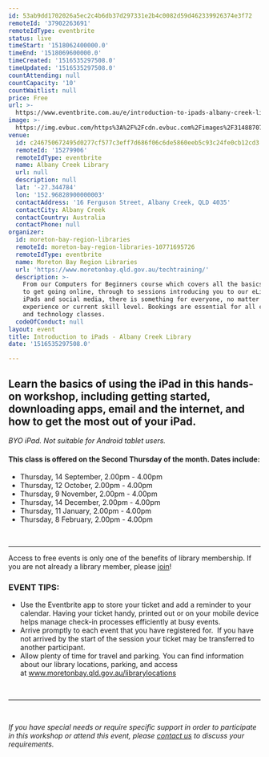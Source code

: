 ```yaml
---
id: 53ab9dd1702026a5ec2c4b6db37d297331e2b4c0082d59d462339926374e3f72
remoteId: '37902263691'
remoteIdType: eventbrite
status: live
timeStart: '1518062400000.0'
timeEnd: '1518069600000.0'
timeCreated: '1516535297508.0'
timeUpdated: '1516535297508.0'
countAttending: null
countCapacity: '10'
countWaitlist: null
price: Free
url: >-
  https://www.eventbrite.com.au/e/introduction-to-ipads-albany-creek-library-tickets-37902263691?aff=ebapi
image: >-
  https://img.evbuc.com/https%3A%2F%2Fcdn.evbuc.com%2Fimages%2F31488707%2F175653860817%2F1%2Foriginal.jpg?s=886efbcb5e4ef98cbab03a63d556e478
venue:
  id: c246750672495d0277cf577c3eff7d686f06c6de5860eeb5c93c24fe0cb12cd3
  remoteId: '15279906'
  remoteIdType: eventbrite
  name: Albany Creek Library
  url: null
  description: null
  lat: '-27.344784'
  lon: '152.96828900000003'
  contactAddress: '16 Ferguson Street, Albany Creek, QLD 4035'
  contactCity: Albany Creek
  contactCountry: Australia
  contactPhone: null
organizer:
  id: moreton-bay-region-libraries
  remoteId: moreton-bay-region-libraries-10771695726
  remoteIdType: eventbrite
  name: Moreton Bay Region Libraries
  url: 'https://www.moretonbay.qld.gov.au/techtraining/'
  description: >-
    From our Computers for Beginners course which covers all the basics you need
    to get going online, through to sessions introducing you to our eLibrary,
    iPads and social media, there is something for everyone, no matter your past
    experience or current skill level. Bookings are essential for all computer
    and technology classes.
  codeOfConduct: null
layout: event
title: Introduction to iPads - Albany Creek Library
date: '1516535297508.0'

---
```

<H2><SPAN><SPAN>Learn the basics of using the iPad in this hands-on workshop, including getting started, downloading apps, email and the internet, and how to get the most out of your iPad.</SPAN> </SPAN></H2>
<P><SPAN><EM>BYO iPad. Not suitable for Android tablet users.</EM></SPAN></P>
<H4><STRONG><SPAN></SPAN></STRONG>This class is offered on the Second Thursday of the month. Dates include:</H4>
<UL>
<LI>Thursday, 14 September, 2.00pm - 4.00pm</LI>
<LI>Thursday, 12 October, 2.00pm - 4.00pm</LI>
<LI>Thursday, 9 November, 2.00pm - 4.00pm</LI>
<LI>Thursday, 14 December, 2.00pm - 4.00pm</LI>
<LI>Thursday, 11 January, 2.00pm - 4.00pm</LI>
<LI>Thursday, 8 February, 2.00pm - 4.00pm</LI>
</UL>
<P><BR></P>
<HR>
<P><SPAN>Access to free events is only one of the benefits of library membership. If you are not already a library member, please </SPAN><A HREF="https://www.moretonbay.qld.gov.au/libraries/join" TARGET="_blank" REL="noreferrer noopener nofollow noopener noreferrer nofollow"><SPAN>join</SPAN></A><SPAN>!</SPAN></P>
<H3 CLASS="MsoNormal"><STRONG>EVENT TIPS</STRONG>:</H3>
<UL>
<LI>Use the Eventbrite app to store your ticket and add a reminder to your calendar. Having your ticket handy, printed out or on your mobile device helps manage check-in processes efficiently at busy events.</LI>
<LI>Arrive promptly to each event that you have registered for.  If you have not arrived by the start of the session your ticket may be transferred to another participant.</LI>
<LI>Allow plenty of time for travel and parking. You can find information about our library locations, parking, and access at <A HREF="http://www.moretonbay.qld.gov.au/librarylocations" TARGET="_blank" REL="noreferrer noopener nofollow noopener noreferrer nofollow">www.moretonbay.qld.gov.au/librarylocations</A></LI>
</UL>
<P><BR></P>
<HR>
<P><BR></P>
<P><I>If you have special needs or require specific support in order to participate in this workshop or attend this event, please <A HREF="https://www.moretonbay.qld.gov.au/libraries/contact/" TARGET="_blank" REL="noreferrer noopener nofollow noopener noreferrer nofollow">contact us</A> to discuss your requirements.</I></P>
